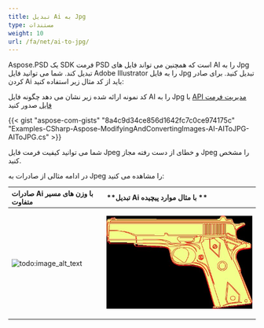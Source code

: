 ```yaml
---
title: تبدیل Ai به Jpg
type: مستندات
weight: 10
url: /fa/net/ai-to-jpg/
---
```


Aspose.PSD یک SDK فرمت PSD است که همچنین می تواند فایل های AI را به Jpg تبدیل کند. شما می توانید فایل Adobe Illustrator را به فایل Jpg تبدیل کنید. برای صادر کردن Ai باید از کد مثال زیر استفاده کنید:


کد نمونه ارائه شده زیر نشان می دهد چگونه فایل AI را به Jpg با [API مدیریت فرمت فایل](psd/fa/net/manipulate-different-image-file-formats/) صدور کنید

{{< gist "aspose-com-gists" "8a4c9d34ce856d1642fc7c0ce974175c" "Examples-CSharp-Aspose-ModifyingAndConvertingImages-AI-AIToJPG-AIToJPG.cs" >}}


شما می توانید کیفیت فرمت فایل Jpeg و خطای از دست رفته مجاز Jpeg را مشخص کنید.

در ادامه مثالی از صادرات به Jpeg را مشاهده می کنید:


|**صادرات Ai با وزن های مسیر متفاوت**|**تبدیل Ai با مثال موارد پیچیده **|
| :- | :- |
|![todo:image_alt_text](ai-to-jpg_1)|<p>![todo:image_alt_text](ai-to-jpg_2.jpg)</p><p> </p>|
